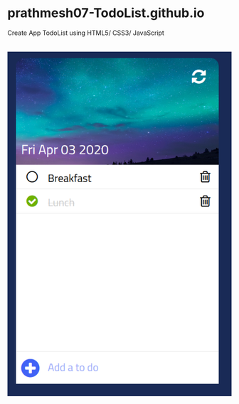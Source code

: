 # prathmesh07-TodoList.github.io
Create App TodoList using HTML5/ CSS3/ JavaScript</br></br></br>
![screenshot](https://raw.githubusercontent.com/prathmesh07/TodoList.github.io/master/jsapp.PNG )
